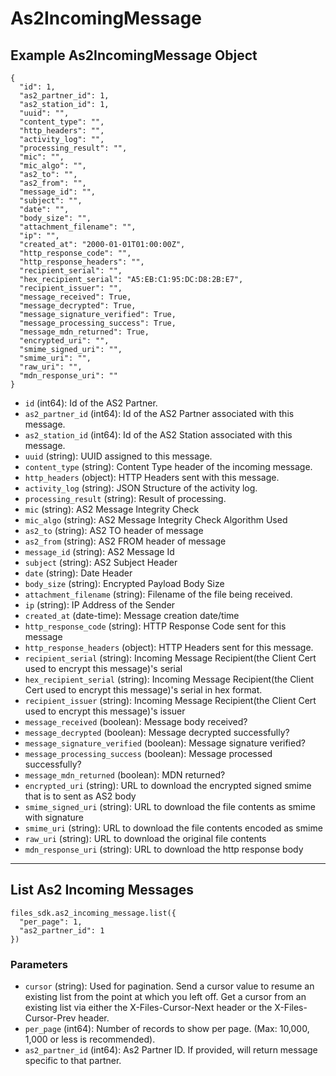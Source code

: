 # As2IncomingMessage

## Example As2IncomingMessage Object

```
{
  "id": 1,
  "as2_partner_id": 1,
  "as2_station_id": 1,
  "uuid": "",
  "content_type": "",
  "http_headers": "",
  "activity_log": "",
  "processing_result": "",
  "mic": "",
  "mic_algo": "",
  "as2_to": "",
  "as2_from": "",
  "message_id": "",
  "subject": "",
  "date": "",
  "body_size": "",
  "attachment_filename": "",
  "ip": "",
  "created_at": "2000-01-01T01:00:00Z",
  "http_response_code": "",
  "http_response_headers": "",
  "recipient_serial": "",
  "hex_recipient_serial": "A5:EB:C1:95:DC:D8:2B:E7",
  "recipient_issuer": "",
  "message_received": True,
  "message_decrypted": True,
  "message_signature_verified": True,
  "message_processing_success": True,
  "message_mdn_returned": True,
  "encrypted_uri": "",
  "smime_signed_uri": "",
  "smime_uri": "",
  "raw_uri": "",
  "mdn_response_uri": ""
}
```

* `id` (int64): Id of the AS2 Partner.
* `as2_partner_id` (int64): Id of the AS2 Partner associated with this message.
* `as2_station_id` (int64): Id of the AS2 Station associated with this message.
* `uuid` (string): UUID assigned to this message.
* `content_type` (string): Content Type header of the incoming message.
* `http_headers` (object): HTTP Headers sent with this message.
* `activity_log` (string): JSON Structure of the activity log.
* `processing_result` (string): Result of processing.
* `mic` (string): AS2 Message Integrity Check
* `mic_algo` (string): AS2 Message Integrity Check Algorithm Used
* `as2_to` (string): AS2 TO header of message
* `as2_from` (string): AS2 FROM header of message
* `message_id` (string): AS2 Message Id
* `subject` (string): AS2 Subject Header
* `date` (string): Date Header
* `body_size` (string): Encrypted Payload Body Size
* `attachment_filename` (string): Filename of the file being received.
* `ip` (string): IP Address of the Sender
* `created_at` (date-time): Message creation date/time
* `http_response_code` (string): HTTP Response Code sent for this message
* `http_response_headers` (object): HTTP Headers sent for this message.
* `recipient_serial` (string): Incoming Message Recipient(the Client Cert used to encrypt this message)'s serial
* `hex_recipient_serial` (string): Incoming Message Recipient(the Client Cert used to encrypt this message)'s serial in hex format.
* `recipient_issuer` (string): Incoming Message Recipient(the Client Cert used to encrypt this message)'s issuer
* `message_received` (boolean): Message body received?
* `message_decrypted` (boolean): Message decrypted successfully?
* `message_signature_verified` (boolean): Message signature verified?
* `message_processing_success` (boolean): Message processed successfully?
* `message_mdn_returned` (boolean): MDN returned?
* `encrypted_uri` (string): URL to download the encrypted signed smime that is to sent as AS2 body
* `smime_signed_uri` (string): URL to download the file contents as smime with signature
* `smime_uri` (string): URL to download the file contents encoded as smime
* `raw_uri` (string): URL to download the original file contents
* `mdn_response_uri` (string): URL to download the http response body


---

## List As2 Incoming Messages

```
files_sdk.as2_incoming_message.list({
  "per_page": 1,
  "as2_partner_id": 1
})
```

### Parameters

* `cursor` (string): Used for pagination.  Send a cursor value to resume an existing list from the point at which you left off.  Get a cursor from an existing list via either the X-Files-Cursor-Next header or the X-Files-Cursor-Prev header.
* `per_page` (int64): Number of records to show per page.  (Max: 10,000, 1,000 or less is recommended).
* `as2_partner_id` (int64): As2 Partner ID.  If provided, will return message specific to that partner.
